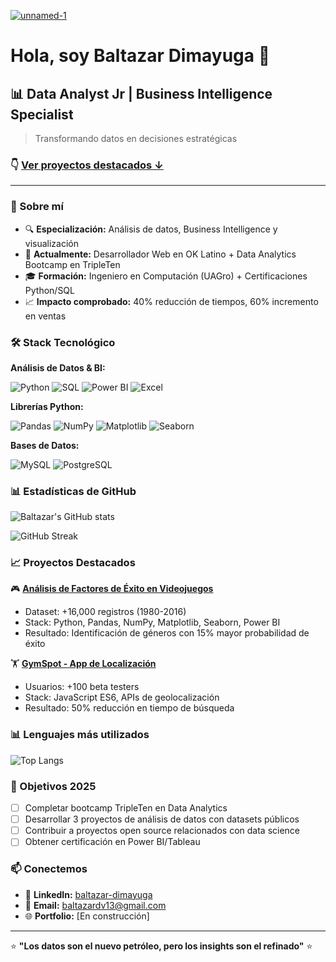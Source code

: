 <a href="https://ibb.co/99ZYBVmc"><img src="https://i.ibb.co/d0mKXLsj/unnamed-1.png" alt="unnamed-1" border="0"></a>

# Hola, soy Baltazar Dimayuga 👋

## 📊 Data Analyst Jr | Business Intelligence Specialist

> Transformando datos en decisiones estratégicas

### 👇 [Ver proyectos destacados ↓](#-proyectos-destacados)

---

### 🚀 Sobre mí
- 🔍 **Especialización:** Análisis de datos, Business Intelligence y visualización
- 💼 **Actualmente:** Desarrollador Web en OK Latino + Data Analytics Bootcamp en TripleTen
- 🎓 **Formación:** Ingeniero en Computación (UAGro) + Certificaciones Python/SQL
- 📈 **Impacto comprobado:** 40% reducción de tiempos, 60% incremento en ventas

### 🛠️ Stack Tecnológico

**Análisis de Datos & BI:**

![Python](https://img.shields.io/badge/-Python-3776AB?style=flat-square&logo=Python&logoColor=white)
![SQL](https://img.shields.io/badge/-SQL-336791?style=flat-square&logo=postgresql&logoColor=white)
![Power BI](https://img.shields.io/badge/-Power%20BI-F2C811?style=flat-square&logo=power-bi&logoColor=black)
![Excel](https://img.shields.io/badge/-Excel-217346?style=flat-square&logo=microsoft-excel&logoColor=white)

**Librerías Python:**

![Pandas](https://img.shields.io/badge/-Pandas-150458?style=flat-square&logo=pandas&logoColor=white)
![NumPy](https://img.shields.io/badge/-NumPy-013243?style=flat-square&logo=numpy&logoColor=white)
![Matplotlib](https://img.shields.io/badge/-Matplotlib-11557c?style=flat-square)
![Seaborn](https://img.shields.io/badge/-Seaborn-blue?style=flat-square)

**Bases de Datos:**

![MySQL](https://img.shields.io/badge/-MySQL-4479A1?style=flat-square&logo=mysql&logoColor=white)
![PostgreSQL](https://img.shields.io/badge/-PostgreSQL-336791?style=flat-square&logo=postgresql&logoColor=white)

### 📊 Estadísticas de GitHub

![Baltazar's GitHub stats](https://github-readme-stats.vercel.app/api?username=Baltazardv&show_icons=true&theme=radical)

![GitHub Streak](https://github-readme-streak-stats.herokuapp.com/?user=Baltazardv&theme=radical)

### 📈 Proyectos Destacados

🎮 **[Análisis de Factores de Éxito en Videojuegos](https://github.com/Baltazardv/Ice-Online-Store)**
- Dataset: +16,000 registros (1980-2016)
- Stack: Python, Pandas, NumPy, Matplotlib, Seaborn, Power BI
- Resultado: Identificación de géneros con 15% mayor probabilidad de éxito

🏋️ **[GymSpot - App de Localización](https://github.com/Baltazardv/ProyectoGymSpot)**
- Usuarios: +100 beta testers
- Stack: JavaScript ES6, APIs de geolocalización
- Resultado: 50% reducción en tiempo de búsqueda

### 📊 Lenguajes más utilizados

![Top Langs](https://github-readme-stats.vercel.app/api/top-langs/?username=Baltazardv&layout=compact&theme=radical)

### 🎯 Objetivos 2025
- [ ] Completar bootcamp TripleTen en Data Analytics
- [ ] Desarrollar 3 proyectos de análisis de datos con datasets públicos
- [ ] Contribuir a proyectos open source relacionados con data science
- [ ] Obtener certificación en Power BI/Tableau

### 📫 Conectemos
- 💼 **LinkedIn:** [baltazar-dimayuga](https://linkedin.com/in/baltazar-dimayuga)
- 📧 **Email:** baltazardv13@gmail.com
- 🌐 **Portfolio:** [En construcción]

---
⭐ **"Los datos son el nuevo petróleo, pero los insights son el refinado"** ⭐
